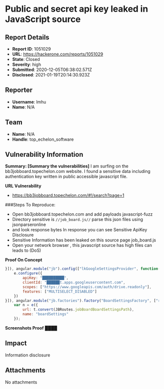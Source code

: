 # Public and secret api key leaked in JavaScript source

## Report Details
- **Report ID**: 1051029
- **URL**: https://hackerone.com/reports/1051029
- **State**: Closed
- **Severity**: high
- **Submitted**: 2020-12-05T06:38:02.571Z
- **Disclosed**: 2021-01-19T20:14:30.923Z

## Reporter
- **Username**: lmhu
- **Name**: N/A

## Team
- **Name**: N/A
- **Handle**: top_echelon_software

## Vulnerability Information
**Summary: [Summary the vulnerabilities]**
I am surfing on the bb3jobboard.topechelon.com website. I found a sensitive data including authentication key written in public accessible javascript file.

**URL Vulnerability**
  * https://bb3jobboard.topechelon.com/#!/search?page=1

###Steps To Reproduce:
  * Open bb3jobboard.topechelon.com and add payloads javascript-fuzz
  * Directory sensitive is ``//job_board.js//`` parse this json files using jsonparseronline
  * and look response bytes In response you can see Sensitive ApiKey Disclosure
  * Sensitive Information has been leaked on this source page job_board.js
  * Open your network browser , this javascript source has high files can leads to (DoS)

**Proof On Concept**
```javascript
}]), angular.module("jb").config(["lkGoogleSettingsProvider", function(e) {
    e.configure({
        apiKey: "██████████",
        clientId: "██████t.apps.googleusercontent.com",
        scopes: ["https://www.googleapis.com/auth/drive.readonly"],
        features: ["MULTISELECT_DISABLED"]
    })
}]), angular.module("jb.factories").factory("BoardSettingsFactory", ["railsResourceFactory", "PathToResourceRoute", function(e, t) {
    var n = e({
        url: t.convert(JBRoutes.jobBoardBoardSettingsPath),
        name: "boardSettings"
    });
```
**Screenshots Proof**
████

## Impact

Information disclosure

## Attachments
No attachments
